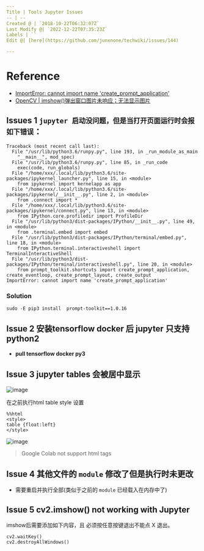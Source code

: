```yaml
---
Title | Tools Jupyter Issues
-- | --
Created @ | `2018-10-22T06:32:07Z`
Last Modify @| `2022-12-22T07:35:23Z`
Labels | ``
Edit @| [here](https://github.com/junxnone/techwiki/issues/144)

---
```

# Reference
- [ImportError: cannot import name 'create_prompt_application'](https://blog.csdn.net/qq_33716688/article/details/84630679)
- [OpenCV | imshow()弹出窗口图片未响应；无法显示图片](https://blog.csdn.net/yefcion/article/details/79435591)

## **Issues 1 `jupyter 启动没问题，但是当打开页面运行时会报如下错误`：**


```
Traceback (most recent call last):
  File "/usr/lib/python3.6/runpy.py", line 193, in _run_module_as_main
    "__main__", mod_spec)
  File "/usr/lib/python3.6/runpy.py", line 85, in _run_code
    exec(code, run_globals)
  File "/home/xxx/.local/lib/python3.6/site-packages/ipykernel_launcher.py", line 15, in <module>
    from ipykernel import kernelapp as app
  File "/home/xxx/.local/lib/python3.6/site-packages/ipykernel/__init__.py", line 2, in <module>
    from .connect import *
  File "/home/xxx/.local/lib/python3.6/site-packages/ipykernel/connect.py", line 13, in <module>
    from IPython.core.profiledir import ProfileDir
  File "/usr/lib/python3/dist-packages/IPython/__init__.py", line 49, in <module>
    from .terminal.embed import embed
  File "/usr/lib/python3/dist-packages/IPython/terminal/embed.py", line 18, in <module>
    from IPython.terminal.interactiveshell import TerminalInteractiveShell
  File "/usr/lib/python3/dist-packages/IPython/terminal/interactiveshell.py", line 20, in <module>
    from prompt_toolkit.shortcuts import create_prompt_application, create_eventloop, create_prompt_layout, create_output
ImportError: cannot import name 'create_prompt_application'

```

### Solution
```
sudo -E pip3 install  prompt-toolkit==1.0.16
```


## **Issue 2 安装tensorflow docker 后 jupyter 只支持python2**

- **pull tensorflow docker py3**

## **Issue 3 jupyter tables 会被居中显示**

![image](https://user-images.githubusercontent.com/2216970/71860969-9b7b6280-312f-11ea-9303-a55cf732ed94.png)

在之前执行html table style 设置
```
%%html
<style>
table {float:left}
</style>
```
![image](https://user-images.githubusercontent.com/2216970/71860985-aa621500-312f-11ea-9d61-2ba33549d833.png)

> Google Colab not support html tags

## **Issue 4 其他文件的 `module` 修改了但是执行时未更改**

- 需要重启并执行全部(类似于之前的 `module` 已经载入在内存中了)

## **Issue 5 cv2.imshow() not working with Jupyter**
imshow后需要添加如下内容，且 必须按任意按键退出不能点 X 退出。

```
cv2.waitKey()
cv2.destroyAllWindows()
```

